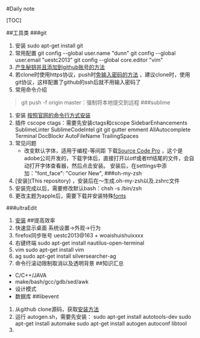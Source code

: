 #Daily note

[TOC]

##工具类
###git
1. 安装
	sudo apt-get install git
2. 常用配置
	git config --global user.name "dunn"
	git config --global user.email "uestc2013"
	git config --global core.editor "vim"
3. [产生秘钥并且添加到github账号的方法](https://help.github.com/articles/adding-a-new-ssh-key-to-your-github-account/)
4. 若clone时使用https协议，push时[免输入密码的方法](https://help.github.com/articles/caching-your-github-password-in-git/) ，建议clone时，使用git协议，这样配置了github的ssh后就不用输入密码了
4. 常用命令介绍
>  git push -f origin master：强制将本地提交到远程
###sublime
1. 安装
	[按照官网的命令行方式安装](https://www.sublimetext.com/)
2. 插件
	cscope
	ctags：需要先安装ctags和cscope
	SidebarEnhancements
	SublimeLinter
	SublimeCodeIntel
	git
	git gutter
	emment
	AllAutocomplete
	Terminal
	DocBlockr
	AutoFileName
	TrailingSpaces
3. 常见问题
	- 改变默认字体，适用于编程-等间距
		下载[Source Code Pro](https://github.com/adobe-fonts/source-code-pro)  ，这个是adobe公司开发的，下载字体后，直接打开以otf或者ttf结尾的文件，会自动打开字体查看器，然后点击安装。
		安装后，在settings中添加："font_face": "Courier New",
###oh-my-zsh
1. [安装](This repository) ，安装后在～生成.oh-my-zsh以及.zshrc文件
2. 安装完成以后，需要修改默认bash：chsh -s /bin/zsh
3. 更改主题为apple后，需要下载并安装特殊[fonts](https://github.com/powerline/fonts)

###ultraEdit
1.  [安装](http://pan.baidu.com/s/1jGoY43k)
##提高效率
1. 快速显示桌面
	系统设置->外观->行为
2. firefox同步账号
	uestc2013@163 + woaishuishuixxxx
3. 右键终端
	sudo apt-get install nautilus-open-terminal
4. vim
	sudo apt-get install vim
5. ag
	sudo apt-get install silversearcher-ag
6. 命令行滚动限制取消以及透明背景
##知识汇总
- C/C++/JAVA
- make/bash/gcc/gdb/sed/awk
- 设计模式
- 数据库
##libevent
1. 从github  clone源码，获取[安装方法](https://github.com/libevent/libevent)
2. 运行 autogen.sh，需要先安装：
	sudo apt-get install autotools-dev
	sudo apt-get install automake
	sudo apt-get install autogen autoconf libtool
3.
